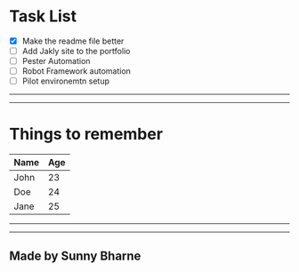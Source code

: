 # Task List
- [x] Make the readme file better
- [ ] Add Jakly site to the portfolio
- [ ] Pester Automation
- [ ] Robot Framework automation
- [ ] Pilot environemtn setup

----
----

# Things to remember

|Name |Age |
| --- | --- |
|John |23 |
|Doe |24 |
|Jane |25 |

----
----

## Made by Sunny Bharne

